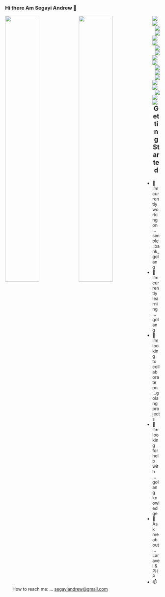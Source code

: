 
### Hi there Am Segayi Andrew 👋


<img align="left" width="47%" src="https://github-readme-stats.vercel.app/api?username=codeninjaug&show_icons=true&theme=tokyonight"/>

<img align="left" width="47%" src="https://github-readme-stats.vercel.app/api/top-langs/?username=codeninjaug&layout=compact"/>

<img align="center" src="https://img.shields.io/badge/github%20actions-%232671E5.svg?style=for-the-badge&logo=githubactions&logoColor=white"/>

<img align="center" src="https://img.shields.io/badge/mysql-%2300f.svg?style=for-the-badge&logo=mysql&logoColor=white"/>

<img align="right" src="https://img.shields.io/badge/postgres-%23316192.svg?style=for-the-badge&logo=postgresql&logoColor=white"/>

<img align="right" src="https://img.shields.io/badge/redis-%23DD0031.svg?style=for-the-badge&logo=redis&logoColor=white"/>

<img align="left" src="https://img.shields.io/badge/Firebase-039BE5?style=for-the-badge&logo=Firebase&logoColor=white"/>

<img align="left" src="https://img.shields.io/badge/jquery-%230769AD.svg?style=for-the-badge&logo=jquery&logoColor=white"/>

<img align="right" src="https://img.shields.io/badge/JWT-black?style=for-the-badge&logo=JSON%20web%20tokens"/>

<img align="right" src="https://img.shields.io/badge/laravel-%23FF2D20.svg?style=for-the-badge&logo=laravel&logoColor=white"/>

<img align="left" src="https://img.shields.io/badge/react-%2320232a.svg?style=for-the-badge&logo=react&logoColor=%2361DAFB"/>

<img align="center" src="https://img.shields.io/badge/tailwindcss-%2338B2AC.svg?style=for-the-badge&logo=tailwind-css&logoColor=white"/>

<img align="right" src="https://img.shields.io/badge/vuejs-%2335495e.svg?style=for-the-badge&logo=vuedotjs&logoColor=%234FC08D"/>

<img align="right" src="https://img.shields.io/badge/Vuetify-1867C0?style=for-the-badge&logo=vuetify&logoColor=AEDDFF"/>

<img align="right" src="https://img.shields.io/badge/go-%2300ADD8.svg?style=for-the-badge&logo=go&logoColor=white"/>

<img align="left" src="https://img.shields.io/badge/html5-%23E34F26.svg?style=for-the-badge&logo=html5&logoColor=white"/>

<img align="left" src="https://img.shields.io/badge/javascript-%23323330.svg?style=for-the-badge&logo=javascript&logoColor=%23F7DF1E"/>

<img align="right" src="https://img.shields.io/badge/php-%23777BB4.svg?style=for-the-badge&logo=php&logoColor=white"/>

<img align="left" src="https://img.shields.io/badge/Linux-FCC624?style=for-the-badge&logo=linux&logoColor=black"/>

<img align="left" src="https://img.shields.io/badge/github-%23121011.svg?style=for-the-badge&logo=github&logoColor=white"/>

##

## <p align="center">Getting Started</p>

- 🔭 I’m currently working on ... simple_bank_golang
- 🌱 I’m currently learning ...  golang
- 👯 I’m looking to collaborate on ...golang projects
- 🤔 I’m looking for help with ...  golang knowledge
- 💬 Ask me about ... Laravel & PHP 
- 📫 How to reach me: ... segayiandrew@gmail.com
